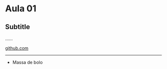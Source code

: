 <h1>Aula 01</h1>

<h2>Subtitle</h2>
<p>......</p>
<a href="github.com">github.com</a>
<hr>
<ul>
<li>Massa de bolo</li>
</ul>